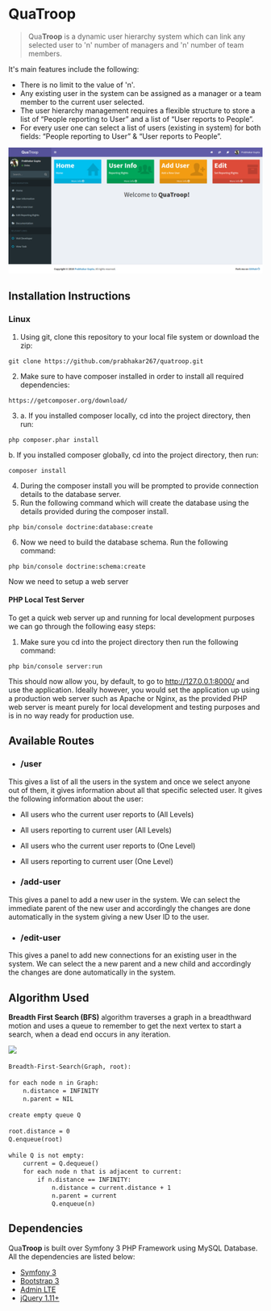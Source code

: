 # Qua**Troop**
> Qua**Troop** is a dynamic user hierarchy system which can link any selected user to 'n' number of managers and 'n' number of team members.

It's main features include the following:
 + There is no limit to the value of 'n'.
 + Any existing user in the system can be assigned as a manager or a team member to the current user selected.
 + The user hierarchy management requires a flexible structure to store a list of “People reporting to User” and a list of “User reports to People”.
 + For every user one can select a list of users (existing in system) for both fields: “People reporting to User” & “User reports to People”.

![QuaTroop](/screenshots/screencapture-localhost-8000-1479766681182.png)

## Installation Instructions

### Linux 

1. Using git, clone this repository to your local file system or download the zip:
```
git clone https://github.com/prabhakar267/quatroop.git
```

2. Make sure to have composer installed in order to install all required dependencies:
```
https://getcomposer.org/download/
```
3. a. If you installed composer locally, cd into the project directory, then run:
```
php composer.phar install
```
b. If you installed composer globally, cd into the project directory, then run:
```
composer install
```
4. During the composer install you will be prompted to provide connection details to the database server. 
5. Run the following command which will create the database using the details provided during the composer install.
```
php bin/console doctrine:database:create
```
6. Now we need to build the database schema. Run the following command:
```
php bin/console doctrine:schema:create
```

Now we need to setup a web server

#### PHP Local Test Server
To get a quick web server up and running for local development purposes we can go through the following easy steps:

1. Make sure you cd into the project directory then run the following command:
```
php bin/console server:run 
```

This should now allow you, by default, to go to http://127.0.0.1:8000/ and use the application. Ideally however, you would set the application up using a production web server such as Apache or Nginx, as the provided PHP web server is meant purely for local development and testing purposes and is in no way ready for production use.

## Available Routes
+ ### /user
This gives a list of all the users in the system and once we select anyone out of them, it gives information about all that specific selected user. It gives the following information about the user:
  + All users who the current user reports to (All Levels)
  + All users reporting to current user (All Levels)
  + All users who the current user reports to (One Level)
  + All users reporting to current user (One Level)

+ ### /add-user
This gives a panel to add a new user in the system. We can select the immediate parent of the new user and accordingly the changes are done automatically in the system giving a new User ID to the user.

+ ### /edit-user
This gives a panel to add new connections for an existing user in the system. We can select the a new parent and a new child and accordingly the changes are done automatically in the system.

## Algorithm Used
**Breadth First Search (BFS)** algorithm traverses a graph in a breadthward motion and uses a queue to remember to get the next vertex to start a search, when a dead end occurs in any iteration.

<img src="https://upload.wikimedia.org/wikipedia/commons/4/46/Animated_BFS.gif">

```
Breadth-First-Search(Graph, root):

for each node n in Graph:            
    n.distance = INFINITY        
    n.parent = NIL

create empty queue Q      

root.distance = 0
Q.enqueue(root)                      

while Q is not empty:        
    current = Q.dequeue()
    for each node n that is adjacent to current:
        if n.distance == INFINITY:
            n.distance = current.distance + 1
            n.parent = current
            Q.enqueue(n)
```

## Dependencies
Qua**Troop** is built over Symfony 3 PHP Framework using MySQL Database. All the dependencies are listed below:
 + [Symfony 3](http://symfony.com/)
 + [Bootstrap 3](http://getbootstrap.com/)
 + [Admin LTE](https://github.com/almasaeed2010/AdminLTE)
 + [jQuery 1.11+](http://jquery.com/)
